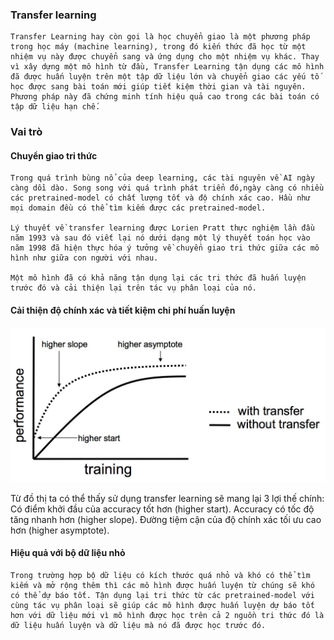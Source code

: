 ### Transfer learning

    Transfer Learning hay còn gọi là học chuyển giao là một phương pháp trong học máy (machine learning), trong đó kiến thức đã học từ một nhiệm vụ này được chuyển sang và ứng dụng cho một nhiệm vụ khác. Thay vì xây dựng một mô hình từ đầu, Transfer Learning tận dụng các mô hình đã được huấn luyện trên một tập dữ liệu lớn và chuyển giao các yếu tố học được sang bài toán mới giúp tiết kiệm thời gian và tài nguyên. Phương pháp này đã chứng minh tính hiệu quả cao trong các bài toán có tập dữ liệu hạn chế.

### Vai trò 

#### Chuyển giao tri thức

    Trong quá trình bùng nổ của deep learning, các tài nguyên về AI ngày càng dồi dào. Song song với quá trình phát triển đó,ngày càng có nhiều các pretrained-model có chất lượng tốt và độ chính xác cao. Hầu như mọi domain đều có thể tìm kiếm được các pretrained-model.

    Lý thuyết về transfer learning được Lorien Pratt thực nghiệm lần đầu năm 1993 và sau đó viết lại nó dưới dạng một lý thuyết toán học vào năm 1998 đã hiện thực hóa ý tưởng về chuyển giao tri thức giữa các mô hình như giữa con người với nhau.

    Một mô hình đã có khả năng tận dụng lại các tri thức đã huấn luyện trước đó và cải thiện lại trên tác vụ phân loại của nó.

#### Cải thiện độ chính xác và tiết kiệm chi phí huấn luyện

![alt text](image.png)

Từ đồ thị ta có thể thấy sử dụng transfer learning sẽ mang lại 3 lợi thế chính:
    Có điểm khởi đầu của accuracy tốt hơn (higher start).
    Accuracy có tốc độ tăng nhanh hơn (higher slope).
    Đường tiệm cận của độ chính xác tối ưu cao hơn (higher asymptote).

#### Hiệu quả với bộ dữ liệu nhỏ

    Trong trường hợp bộ dữ liệu có kích thước quá nhỏ và khó có thể tìm kiếm và mở rộng thêm thì các mô hình được huấn luyện từ chúng sẽ khó có thể dự báo tốt. Tận dụng lại tri thức từ các pretrained-model với cùng tác vụ phân loại sẽ giúp các mô hình được huấn luyện dự báo tốt hơn với dữ liệu mới vì mô hình được học trên cả 2 nguồn tri thức đó là dữ liệu huấn luyện và dữ liệu mà nó đã được học trước đó.



